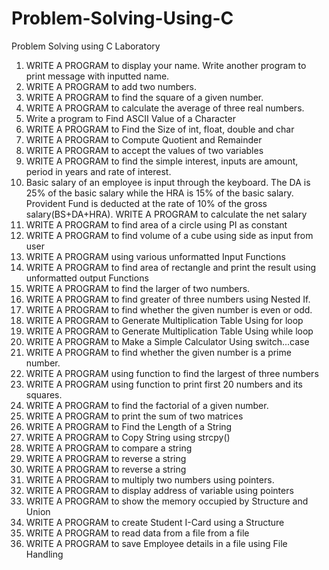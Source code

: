 # Problem-Solving-Using-C
Problem Solving using C Laboratory
1. WRITE A PROGRAM to display your name. Write another program to print message with inputted name.
2. WRITE A PROGRAM to add two numbers.
3. WRITE A PROGRAM to find the square of a given number.
4. WRITE A PROGRAM to calculate the average of three real numbers.
5. Write a program to Find ASCII Value of a Character
6. WRITE A PROGRAM to Find the Size of int, float, double and char
7. WRITE A PROGRAM to Compute Quotient and Remainder
8. WRITE A PROGRAM to accept the values of two variables
9. WRITE A PROGRAM to find the simple interest, inputs are amount, period in years and rate of interest.
10. Basic salary of an employee is input through the keyboard. The DA is 25% of the basic salary while the HRA is 15% of the basic salary. Provident Fund is deducted at the rate of 10% of the gross salary(BS+DA+HRA). WRITE A PROGRAM to calculate the net salary
11. WRITE A PROGRAM to find area of a circle using PI as constant
12. WRITE A PROGRAM to find volume of a cube using side as input from user
13. WRITE A PROGRAM using various unformatted Input Functions
14. WRITE A PROGRAM to find area of rectangle and print the result using unformatted output Functions
15. WRITE A PROGRAM to find the larger of two numbers.
16. WRITE A PROGRAM to find greater of three numbers using Nested If.
17. WRITE A PROGRAM to find whether the given number is even or odd.
18. WRITE A PROGRAM to Generate Multiplication Table Using for loop
19. WRITE A PROGRAM to Generate Multiplication Table Using while loop
20. WRITE A PROGRAM to Make a Simple Calculator Using switch...case
21. WRITE A PROGRAM to find whether the given number is a prime number.
22. WRITE A PROGRAM using function to find the largest of three numbers
23. WRITE A PROGRAM using function to print first 20 numbers and its squares.
24. WRITE A PROGRAM to find the factorial of a given number.
25. WRITE A PROGRAM to print the sum of two matrices
26. WRITE A PROGRAM to Find the Length of a String
27. WRITE A PROGRAM to Copy String using strcpy()
28. WRITE A PROGRAM to compare a string
29. WRITE A PROGRAM to reverse a string
30. WRITE A PROGRAM to reverse a string
31. WRITE A PROGRAM to multiply two numbers using pointers.
32. WRITE A PROGRAM to display address of variable using pointers
33. WRITE A PROGRAM to show the memory occupied by Structure and Union
34. WRITE A PROGRAM to create Student I-Card using a Structure
35. WRITE A PROGRAM to read data from a file from a file
36. WRITE A PROGRAM to save Employee details in a file using File Handling
